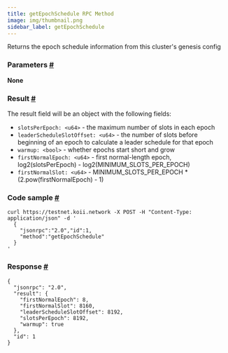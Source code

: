 ```yaml
---
title: getEpochSchedule RPC Method 
image: img/thumbnail.png
sidebar_label: getEpochSchedule
---  
```

Returns the epoch schedule information from this cluster's genesis config

### Parameters [#](#parameters)

**None**

### Result [#](#result)

The result field will be an object with the following fields:

*   `slotsPerEpoch: <u64>` - the maximum number of slots in each epoch
*   `leaderScheduleSlotOffset: <u64>` - the number of slots before beginning of an epoch to calculate a leader schedule for that epoch
*   `warmup: <bool>` - whether epochs start short and grow
*   `firstNormalEpoch: <u64>` - first normal-length epoch, log2(slotsPerEpoch) - log2(MINIMUM\_SLOTS\_PER\_EPOCH)
*   `firstNormalSlot: <u64>` - MINIMUM\_SLOTS\_PER\_EPOCH \* (2.pow(firstNormalEpoch) - 1)

### Code sample [#](#code-sample)

```
curl https://testnet.koii.network -X POST -H "Content-Type: application/json" -d '
  {
    "jsonrpc":"2.0","id":1,
    "method":"getEpochSchedule"
  }
'
```


### Response [#](#response)

```
{
  "jsonrpc": "2.0",
  "result": {
    "firstNormalEpoch": 8,
    "firstNormalSlot": 8160,
    "leaderScheduleSlotOffset": 8192,
    "slotsPerEpoch": 8192,
    "warmup": true
  },
  "id": 1
}
```

